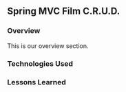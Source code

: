 ## Spring MVC Film C.R.U.D.

### Overview

This is our overview section. 

### Technologies Used

### Lessons Learned

